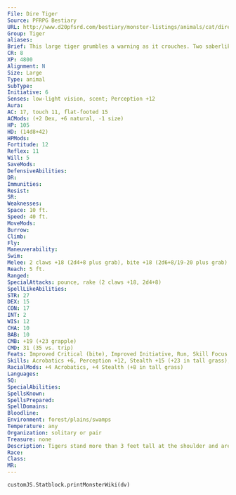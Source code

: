 ```yaml
---
File: Dire Tiger
Source: PFRPG Bestiary
URL: http://www.d20pfsrd.com/bestiary/monster-listings/animals/cat/dire-tiger
Group: Tiger
aliases: 
Brief: This large tiger grumbles a warning as it crouches. Two saberlike fangs jut downward from its powerful jaws.
CR: 8
XP: 4800
Alignment: N
Size: Large
Type: animal
SubType: 
Initiative: 6
Senses: low-light vision, scent; Perception +12
Aura: 
AC: 17, touch 11, flat-footed 15
ACMods: (+2 Dex, +6 natural, -1 size)
HP: 105
HD: (14d8+42)
HPMods: 
Fortitude: 12
Reflex: 11
Will: 5
SaveMods: 
DefensiveAbilities: 
DR: 
Immunities: 
Resist: 
SR: 
Weaknesses: 
Space: 10 ft.
Speed: 40 ft.
MoveMods: 
Burrow: 
Climb: 
Fly: 
Maneuverability: 
Swim: 
Melee: 2 claws +18 (2d4+8 plus grab), bite +18 (2d6+8/19-20 plus grab)
Reach: 5 ft.
Ranged: 
SpecialAttacks: pounce, rake (2 claws +18, 2d4+8)
SpellLikeAbilities: 
STR: 27
DEX: 15
CON: 17
INT: 2
WIS: 12
CHA: 10
BAB: 10
CMB: +19 (+23 grapple)
CMD: 31 (35 vs. trip)
Feats: Improved Critical (bite), Improved Initiative, Run, Skill Focus (Perception), Skill Focus (Stealth), Weapon Focus (bite, claw)
Skills: Acrobatics +6, Perception +12, Stealth +15 (+23 in tall grass), Swim +13
RacialMods: +4 Acrobatics, +4 Stealth (+8 in tall grass)
Languages: 
SQ: 
SpecialAbilities: 
SpellsKnown: 
SpellsPrepared: 
SpellDomains: 
Bloodline: 
Environment: forest/plains/swamps
Temperature: any
Organization: solitary or pair
Treasure: none
Description: Tigers stand more than 3 feet tall at the shoulder and are about 9 feet long. They weigh from 400 to 600 pounds. Tigers are usually the top animal predators in their territories, and have been known to kill bears, crocodiles, giant snakes, wolves, and even other great cats. Even humanoids are far from safe, especially in cases where a tiger has developed a taste for humanoid flesh. Tigers prefer terrain with plenty of cover and proximity to water as their hunting grounds. While the tiger itself is a fearsome predator, its strength and ferocity pales in comparison to that of the larger dire tiger. Known to many scholars as the smilodon and to tribal societies as the saber-toothed tiger, the dire tiger is invariably one of the region's top predators. Its defining feature is a pair of huge incisors that hang down like fearsome knives from the upper jaw, protruding menacingly even when the creature's mouth is shut. These immense hunting cats grow to be over 12 feet long and can weigh up to 6,000 pounds.
Race: 
Class: 
MR: 
---
```

```dataviewjs
customJS.Statblock.printMonsterWiki(dv)
```
